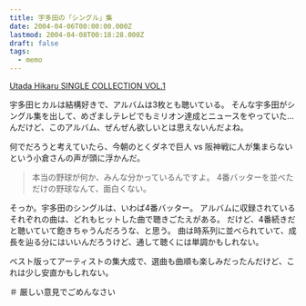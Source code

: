 ```yaml
---
title: 宇多田の「シングル」集
date: 2004-04-06T00:00:00.000Z
lastmod: 2004-04-08T00:18:28.000Z
draft: false
tags:
  - memo
---
```


[Utada Hikaru SINGLE COLLECTION VOL.1](https://www.amazon.co.jp/dp/B0001GASQO)

宇多田ヒカルは結構好きで、アルバムは3枚とも聴いている。 そんな宇多田がシングル集を出して、めざましテレビでもミリオン達成とニュースをやっていた…んだけど、このアルバム、ぜんぜん欲しいとは思えないんだよね。

何でだろうと考えていたら、今朝のとくダネで巨人 vs 阪神戦に人が集まらないという小倉さんの声が頭に浮かんだ。

> 本当の野球が何か、みんな分かっているんですよ。 4番バッターを並べただけの野球なんて、面白くない。

そっか。宇多田のシングルは、いわば4番バッター。 アルバムに収録されているそれぞれの曲は、どれもヒットした曲で聴きごたえがある。 だけど、4番続きだと聴いていて飽きちゃうんだろうな、と思う。 曲は時系列に並べられていて、成長を辿る分にはいいんだろうけど、通して聴くには単調かもしれない。

ベスト版ってアーティストの集大成で、選曲も曲順も楽しみだったんだけど、これは少し安直かもしれない。

＃ 厳しい意見でごめんなさい
